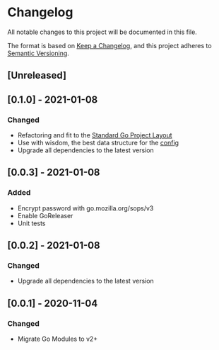 # Changelog
All notable changes to this project will be documented in this file.

The format is based on [Keep a Changelog](https://keepachangelog.com/en/1.0.0/),
and this project adheres to [Semantic Versioning](https://semver.org/spec/v2.0.0.html).

## [Unreleased]

## [0.1.0] - 2021-01-08
### Changed
- Refactoring and fit to the [Standard Go Project Layout](https://github.com/golang-standards/project-layout)
- Use with wisdom, the best data structure for the [config](https://david-yappeter.medium.com/golang-pass-by-value-vs-pass-by-reference-e48aac8b2716)
- Upgrade all dependencies to the latest version

## [0.0.3] - 2021-01-08
### Added
- Encrypt password with go.mozilla.org/sops/v3
- Enable GoReleaser
- Unit tests

## [0.0.2] - 2021-01-08
### Changed
- Upgrade all dependencies to the latest version

## [0.0.1] - 2020-11-04
### Changed
- Migrate Go Modules to v2+